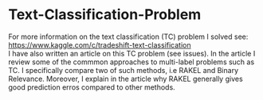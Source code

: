Text-Classification-Problem
===========================
For more information on the text classification (TC) problem I solved see:    
https://www.kaggle.com/c/tradeshift-text-classification     
I have also written an article on this TC problem (see issues). In the article I review some of the 
commmon approaches to multi-label problems such as TC. I specifically compare two of such methods,
i.e RAKEL and Binary Relevance. Moreover, I explain in the article why RAKEL generally gives good
prediction erros compared to other methods.
